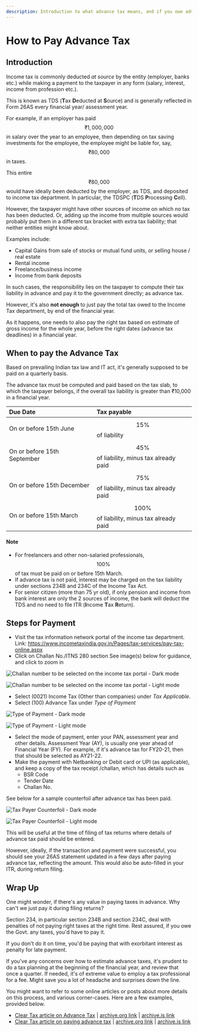 ```yaml
---
description: Introduction to what advance tax means, and if you owe advance tax, how to pay it to IT department
---
```


# How to Pay Advance Tax

## Introduction

Income tax is commonly deducted *at source* by the entity (employer, banks etc.) while making a payment to the taxpayer in any form (salary, interest, income from profession etc.).

This is known as TDS (**T**ax **D**educted at **S**ource) and is generally reflected in Form 26AS every financial year/ assessment year.

For example, if an employer has paid $$₹1,000,000$$ in salary over the year to an employee, then depending on tax saving investments for the employee, the employee might be liable for, say, $$₹80,000$$ in taxes.

This entire $$₹80,000$$ would have ideally been deducted by the employer, as TDS, and deposited to income tax department. In particular, the TDSPC (**T**DS **P**rocessing **C**ell).

However, the taxpayer might have other sources of income on which no tax has been deducted. Or, adding up the income from multiple sources would probably put them in a different tax bracket with extra tax liability; that neither entities might know about.

Examples include:

-   Capital Gains from sale of stocks or mutual fund units, or selling house / real estate
-   Rental income
-   Freelance/business income
-   Income from bank deposits

In such cases, the responsibility lies on the taxpayer to compute their tax liability in advance and pay it to the government directly; as advance tax.

However, it's also **not enough** to just pay the total tax owed to the Income Tax department, by end of the financial year.

As it happens, one needs to also pay the right tax based on estimate of gross income for the whole year, before the right dates (advance tax deadlines) in a financial year.

## When to pay the Advance Tax <a id="When-to-pay-the-Advance-Tax"></a>

Based on prevailing Indian tax law and IT act, it's generally supposed to be paid on a quarterly basis.

The advance tax must be computed and paid based on the tax slab, to which the taxpayer belongs, if the overall tax liability is greater than ₹10,000 in a financial year.

| Due Date                    | Tax payable                                    |
|:----------------------------|:-----------------------------------------------|
| On or before 15th June      | $$15\%$$ of liability                          |
| On or before 15th September | $$45\%$$ of liability, minus tax already paid  |
| On or before 15th December  | $$75\%$$ of liability, minus tax already paid  |
| On or before 15th March     | $$100\%$$ of liability, minus tax already paid |

#### Note <a id="Note"></a>

-   For freelancers and other non-salaried professionals, $$100\%$$ of tax must be paid on or before 15th March.
-   If advance tax is not paid, interest may be charged on the tax liability under sections 234B and 234C of the Income Tax Act.
-   For senior citizen (more than 75 yr old), if only pension and income from bank interest are only the 2 sources of income, the bank will deduct the TDS and no need to file ITR (**I**ncome **T**ax **R**eturn).

## Steps for Payment <a id="Steps-for-Payment"></a>

-   Visit the tax information network portal of the income tax department. Link: <https://www.incometaxindia.gov.in/Pages/tax-services/pay-tax-online.aspx>
-   Click on Challan No./ITNS 280 section See image(s) below for guidance, and click to zoom in

![Challan number to be selected on the income tax portal - Dark mode](/images/challan-selection.dark.png)

![Challan number to be selected on the income tax portal - Light mode](/images/challan-selection.light.png)

-   Select (0021) Income Tax (Other than companies) under *Tax Applicable*.
-   Select (100) Advance Tax under *Type of Payment*

![Type of Payment - Dark mode](/images/type-of-payment.dark.png)

![Type of Payment - Light mode](/images/type-of-payment.light.png)

-   Select the mode of payment, enter your PAN, assessment year and other details. Assessment Year (AY), is usually one year ahead of Financial Year (FY). For example, if it's advance tax for FY20-21, then that should be selected as AY21-22.
-   Make the payment with Netbanking or Debit card or UPI (as applicable), and keep a copy of the tax receipt /challan, which has details such as
    -   BSR Code
    -   Tender Date
    -   Challan No.

See below for a sample counterfoil after advance tax has been paid.

![Tax Payer Counterfoil - Dark mode](/images/advance-tax-paid-counterfoil.dark.png)

![Tax Payer Counterfoil - Light mode](/images/advance-tax-paid-counterfoil.light.png)

This will be useful at the time of filing of tax returns where details of advance tax paid should be entered.

However, ideally, if the transaction and payment were successful, you should see your 26AS statement updated in a few days after paying advance tax, reflecting the amount. This would also be auto-filled in your ITR, during return filing.

## Wrap Up

One might wonder, if there's any value in paying taxes in advance. Why can't we just pay it during filing returns?

Section 234, in particular section 234B and section 234C, deal with penalties of not paying right taxes at the right time. Rest assured, if you owe the Govt. any taxes, you'd have to pay it.

If you don't do it on time, you'd be paying that with exorbitant interest as penalty for late payment.

If you've any concerns over how to estimate advance taxes, it's prudent to do a tax planning at the beginning of the financial year, and review that once a quarter. If needed, it's of extreme value to employ a tax professional for a fee. Might save you a lot of headache and surprises down the line.

You might want to refer to some online articles or posts about more details on this process, and various corner-cases. Here are a few examples, provided below.

-   [Clear Tax article on Advance Tax](https://cleartax.in/s/advance-tax) \| [archive.org link](https://web.archive.org/web/20210428052959/https://cleartax.in/s/advance-tax) \| [archive.is link](https://archive.is/ItQwE)
-   [Clear Tax article on paying advance tax](https://cleartax.in/s/pay-income-tax-due) \| [archive.org link](https://web.archive.org/web/20210428053411/https://cleartax.in/s/pay-income-tax-due) \| [archive.is link](https://archive.is/SBJze)
